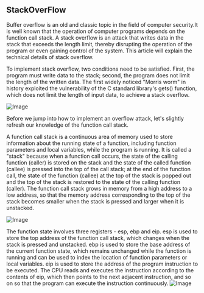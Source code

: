 ## StackOverFlow
Buffer overflow is an old and classic topic in the field of computer security.It is well known that the operation of computer programs depends on the function call stack.
A stack overflow is an attack that writes data in the stack that exceeds the length limit, thereby disrupting the operation of the program or even gaining control of the system.
This article will explain the technical details of stack overflow.

To implement stack overflow, two conditions need to be satisfied. First, the program must write data to the stack; second, the program does not limit the length of the written data. The first widely noticed "Morris worm" in history exploited the vulnerability of the C standard library's gets() function, which does not limit the length of input data, to achieve a stack overflow.

![Image](https://cdn.discordapp.com/attachments/818680057017925672/836958341783355442/180px-Morris_Worm.png)

Before we jump into how to implement an overflow attack, let's slightly refresh our knowledge of the function call stack.

A function call stack is a continuous area of memory used to store information about the running state of a function, including function parameters and local variables, while the program is running. It is called a "stack" because when a function call occurs, the state of the calling function (caller) is stored on the stack and the state of the called function (callee) is pressed into the top of the call stack; at the end of the function call, the state of the function (callee) at the top of the stack is popped out and the top of the stack is restored to the state of the calling function (caller). The function call stack grows in memory from a high address to a low address, so that the memory address corresponding to the top of the stack becomes smaller when the stack is pressed and larger when it is unstacked.

![Image](https://cdn.discordapp.com/attachments/818680057017925672/819758983044530186/unknown.png)

The function state involves three registers - esp, ebp and eip. esp is used to store the top address of the function call stack, which changes when the stack is pressed and unstacked. ebp is used to store the base address of the current function state, which remains unchanged while the function is running and can be used to index the location of function parameters or local variables. eip is used to store the address of the program instruction to be executed. The CPU reads and executes the instruction according to the contents of eip, which then points to the next adjacent instruction, and so on so that the program can execute the instruction continuously.
![Image](https://cdn.discordapp.com/attachments/818680057017925672/819760993256865822/v2-9125ba203edd2bab1308ad88db2ae197_720w.png)
